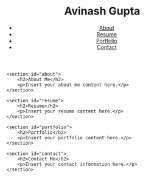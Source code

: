 <!DOCTYPE html>
<html lang="en">
<head>
    <meta charset="UTF-8">
    <meta name="viewport" content="width=device-width, initial-scale=1.0">
    <title>Avinash Gupta - CV</title>
    <link rel="stylesheet" href="styles.css">
</head>
<body>
    <header>
        <h1>Avinash Gupta</h1>
        <nav>
            <ul>
                <li><a href="#about">About</a></li>
                <li><a href="#resume">Resume</a></li>
                <li><a href="#portfolio">Portfolio</a></li>
                <li><a href="#contact">Contact</a></li>
            </ul>
        </nav>
    </header>
    
    <section id="about">
        <h2>About Me</h2>
        <p>Insert your about me content here.</p>
    </section>
    
    <section id="resume">
        <h2>Resume</h2>
        <p>Insert your resume content here.</p>
    </section>
    
    <section id="portfolio">
        <h2>Portfolio</h2>
        <p>Insert your portfolio content here.</p>
    </section>
    
    <section id="contact">
        <h2>Contact Me</h2>
        <p>Insert your contact information here.</p>
    </section>
</body>
</html>
